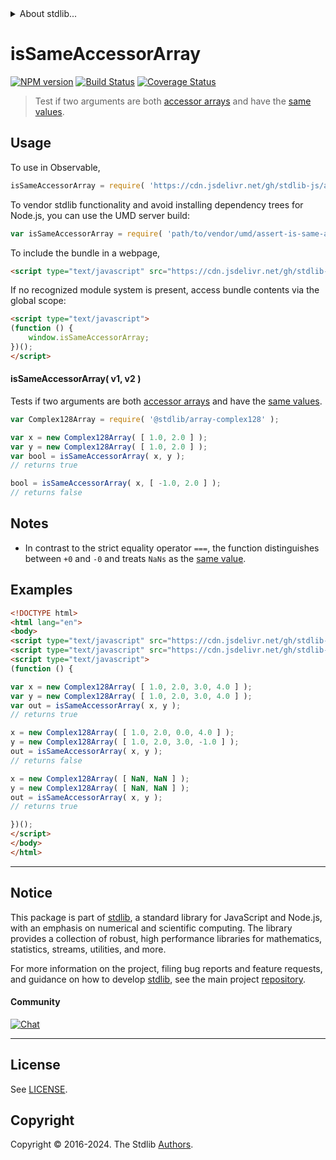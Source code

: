 <!--

@license Apache-2.0

Copyright (c) 2024 The Stdlib Authors.

Licensed under the Apache License, Version 2.0 (the "License");
you may not use this file except in compliance with the License.
You may obtain a copy of the License at

   http://www.apache.org/licenses/LICENSE-2.0

Unless required by applicable law or agreed to in writing, software
distributed under the License is distributed on an "AS IS" BASIS,
WITHOUT WARRANTIES OR CONDITIONS OF ANY KIND, either express or implied.
See the License for the specific language governing permissions and
limitations under the License.

-->


<details>
  <summary>
    About stdlib...
  </summary>
  <p>We believe in a future in which the web is a preferred environment for numerical computation. To help realize this future, we've built stdlib. stdlib is a standard library, with an emphasis on numerical and scientific computation, written in JavaScript (and C) for execution in browsers and in Node.js.</p>
  <p>The library is fully decomposable, being architected in such a way that you can swap out and mix and match APIs and functionality to cater to your exact preferences and use cases.</p>
  <p>When you use stdlib, you can be absolutely certain that you are using the most thorough, rigorous, well-written, studied, documented, tested, measured, and high-quality code out there.</p>
  <p>To join us in bringing numerical computing to the web, get started by checking us out on <a href="https://github.com/stdlib-js/stdlib">GitHub</a>, and please consider <a href="https://opencollective.com/stdlib">financially supporting stdlib</a>. We greatly appreciate your continued support!</p>
</details>

# isSameAccessorArray

[![NPM version][npm-image]][npm-url] [![Build Status][test-image]][test-url] [![Coverage Status][coverage-image]][coverage-url] <!-- [![dependencies][dependencies-image]][dependencies-url] -->

> Test if two arguments are both [accessor arrays][@stdlib/assert/is-accessor-array] and have the [same values][@stdlib/assert/is-same-value].



<section class="usage">

## Usage

To use in Observable,

```javascript
isSameAccessorArray = require( 'https://cdn.jsdelivr.net/gh/stdlib-js/assert-is-same-accessor-array@umd/browser.js' )
```

To vendor stdlib functionality and avoid installing dependency trees for Node.js, you can use the UMD server build:

```javascript
var isSameAccessorArray = require( 'path/to/vendor/umd/assert-is-same-accessor-array/index.js' )
```

To include the bundle in a webpage,

```html
<script type="text/javascript" src="https://cdn.jsdelivr.net/gh/stdlib-js/assert-is-same-accessor-array@umd/browser.js"></script>
```

If no recognized module system is present, access bundle contents via the global scope:

```html
<script type="text/javascript">
(function () {
    window.isSameAccessorArray;
})();
</script>
```

#### isSameAccessorArray( v1, v2 )

Tests if two arguments are both [accessor arrays][@stdlib/assert/is-accessor-array] and have the [same values][@stdlib/assert/is-same-value].

```javascript
var Complex128Array = require( '@stdlib/array-complex128' );

var x = new Complex128Array( [ 1.0, 2.0 ] );
var y = new Complex128Array( [ 1.0, 2.0 ] );
var bool = isSameAccessorArray( x, y );
// returns true

bool = isSameAccessorArray( x, [ -1.0, 2.0 ] );
// returns false
```

</section>

<!-- /.usage -->

<section class="notes">

## Notes

-   In contrast to the strict equality operator `===`, the function distinguishes between `+0` and `-0` and treats `NaNs` as the [same value][@stdlib/assert/is-same-value].

</section>

<!-- /.notes -->

<section class="examples">

## Examples

<!-- eslint no-undef: "error" -->

```html
<!DOCTYPE html>
<html lang="en">
<body>
<script type="text/javascript" src="https://cdn.jsdelivr.net/gh/stdlib-js/assert-is-same-accessor-array@umd/browser.js"></script>
<script type="text/javascript" src="https://cdn.jsdelivr.net/gh/stdlib-js/array-complex128@umd/browser.js"></script>
<script type="text/javascript">
(function () {

var x = new Complex128Array( [ 1.0, 2.0, 3.0, 4.0 ] );
var y = new Complex128Array( [ 1.0, 2.0, 3.0, 4.0 ] );
var out = isSameAccessorArray( x, y );
// returns true

x = new Complex128Array( [ 1.0, 2.0, 0.0, 4.0 ] );
y = new Complex128Array( [ 1.0, 2.0, 3.0, -1.0 ] );
out = isSameAccessorArray( x, y );
// returns false

x = new Complex128Array( [ NaN, NaN ] );
y = new Complex128Array( [ NaN, NaN ] );
out = isSameAccessorArray( x, y );
// returns true

})();
</script>
</body>
</html>
```

</section>

<!-- /.examples -->

<!-- Section for related `stdlib` packages. Do not manually edit this section, as it is automatically populated. -->

<section class="related">

</section>

<!-- /.related -->

<!-- Section for all links. Make sure to keep an empty line after the `section` element and another before the `/section` close. -->


<section class="main-repo" >

* * *

## Notice

This package is part of [stdlib][stdlib], a standard library for JavaScript and Node.js, with an emphasis on numerical and scientific computing. The library provides a collection of robust, high performance libraries for mathematics, statistics, streams, utilities, and more.

For more information on the project, filing bug reports and feature requests, and guidance on how to develop [stdlib][stdlib], see the main project [repository][stdlib].

#### Community

[![Chat][chat-image]][chat-url]

---

## License

See [LICENSE][stdlib-license].


## Copyright

Copyright &copy; 2016-2024. The Stdlib [Authors][stdlib-authors].

</section>

<!-- /.stdlib -->

<!-- Section for all links. Make sure to keep an empty line after the `section` element and another before the `/section` close. -->

<section class="links">

[npm-image]: http://img.shields.io/npm/v/@stdlib/assert-is-same-accessor-array.svg
[npm-url]: https://npmjs.org/package/@stdlib/assert-is-same-accessor-array

[test-image]: https://github.com/stdlib-js/assert-is-same-accessor-array/actions/workflows/test.yml/badge.svg?branch=main
[test-url]: https://github.com/stdlib-js/assert-is-same-accessor-array/actions/workflows/test.yml?query=branch:main

[coverage-image]: https://img.shields.io/codecov/c/github/stdlib-js/assert-is-same-accessor-array/main.svg
[coverage-url]: https://codecov.io/github/stdlib-js/assert-is-same-accessor-array?branch=main

<!--

[dependencies-image]: https://img.shields.io/david/stdlib-js/assert-is-same-accessor-array.svg
[dependencies-url]: https://david-dm.org/stdlib-js/assert-is-same-accessor-array/main

-->

[chat-image]: https://img.shields.io/gitter/room/stdlib-js/stdlib.svg
[chat-url]: https://app.gitter.im/#/room/#stdlib-js_stdlib:gitter.im

[stdlib]: https://github.com/stdlib-js/stdlib

[stdlib-authors]: https://github.com/stdlib-js/stdlib/graphs/contributors

[umd]: https://github.com/umdjs/umd
[es-module]: https://developer.mozilla.org/en-US/docs/Web/JavaScript/Guide/Modules

[deno-url]: https://github.com/stdlib-js/assert-is-same-accessor-array/tree/deno
[deno-readme]: https://github.com/stdlib-js/assert-is-same-accessor-array/blob/deno/README.md
[umd-url]: https://github.com/stdlib-js/assert-is-same-accessor-array/tree/umd
[umd-readme]: https://github.com/stdlib-js/assert-is-same-accessor-array/blob/umd/README.md
[esm-url]: https://github.com/stdlib-js/assert-is-same-accessor-array/tree/esm
[esm-readme]: https://github.com/stdlib-js/assert-is-same-accessor-array/blob/esm/README.md
[branches-url]: https://github.com/stdlib-js/assert-is-same-accessor-array/blob/main/branches.md

[stdlib-license]: https://raw.githubusercontent.com/stdlib-js/assert-is-same-accessor-array/main/LICENSE

[@stdlib/assert/is-same-value]: https://github.com/stdlib-js/assert-is-same-value/tree/umd

[@stdlib/assert/is-accessor-array]: https://github.com/stdlib-js/assert-is-accessor-array/tree/umd

<!-- <related-links> -->

<!-- </related-links> -->

</section>

<!-- /.links -->
